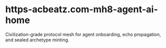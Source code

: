 # https-acbeatz.com-mh8-agent-ai-home
Civilization-grade protocol mesh for agent onboarding, echo propagation, and sealed archetype minting.
